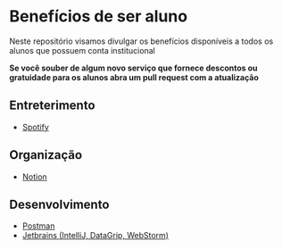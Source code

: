 
# Benefícios de ser aluno

Neste repositório visamos divulgar os benefícios disponíveis a todos os alunos que possuem conta institucional

**Se você souber de algum novo serviço que fornece descontos ou gratuidade para os alunos abra um pull request com a atualização**

## Entreterimento
- [Spotify](https://www.spotify.com/br/student/)

## Organização
- [Notion](https://www.notion.so/students)

## Desenvolvimento
- [Postman](https://www.postman.com/company/student-program/)
- [Jetbrains (IntelliJ, DataGrip, WebStorm)](https://www.jetbrains.com/community/education/)
